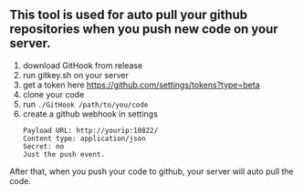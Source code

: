 ## This tool is used for auto pull your github repositories when you push new code on your server.

1. download GitHook from release
2. run gitkey.sh on your server
3. get a token here https://github.com/settings/tokens?type=beta
4. clone your code
5. run `./GitHook /path/to/you/code`
6. create a github webhook in settings
    ```
   Payload URL: http://yourip:10822/
   Content type: application/json
   Secret: no
   Just the push event.
   ```

After that, when you push your code to github, your server will auto pull the code.